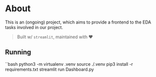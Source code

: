 # About
This is an (ongoing) project, which aims to provide a frontend to the EDA tasks involved in our project.  

> Built w/ `streamlit`, maintained with ♥

## Running

 ``bash
python3 -m virtualenv .venv
source ./.venv
pip3 install -r requirements.txt
streamlit run Dashboard.py
```

